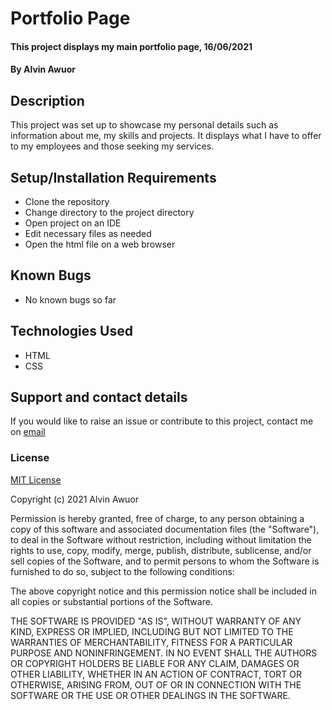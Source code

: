 # Portfolio Page

#### This project displays my main portfolio page, 16/06/2021

#### By Alvin Awuor

## Description

This project was set up to showcase my personal details such as information about me, my skills and projects. It displays what I have to offer to my employees and those seeking my services.

## Setup/Installation Requirements

* Clone the repository
* Change directory to the project directory
* Open project on an IDE
* Edit necessary files as needed
* Open the html file on a web browser

## Known Bugs

* No known bugs so far

## Technologies Used

* HTML
* CSS

## Support and contact details

If you would like to raise an issue or contribute to this project, contact me on [email](mailto:alvinawuor8@gmail.com)

### License

[MIT License](https://choosealicense.com/licenses/mit/)

Copyright (c) 2021 Alvin Awuor

Permission is hereby granted, free of charge, to any person obtaining a copy
of this software and associated documentation files (the "Software"), to deal
in the Software without restriction, including without limitation the rights
to use, copy, modify, merge, publish, distribute, sublicense, and/or sell
copies of the Software, and to permit persons to whom the Software is
furnished to do so, subject to the following conditions:

The above copyright notice and this permission notice shall be included in all
copies or substantial portions of the Software.

THE SOFTWARE IS PROVIDED "AS IS", WITHOUT WARRANTY OF ANY KIND, EXPRESS OR
IMPLIED, INCLUDING BUT NOT LIMITED TO THE WARRANTIES OF MERCHANTABILITY,
FITNESS FOR A PARTICULAR PURPOSE AND NONINFRINGEMENT. IN NO EVENT SHALL THE
AUTHORS OR COPYRIGHT HOLDERS BE LIABLE FOR ANY CLAIM, DAMAGES OR OTHER
LIABILITY, WHETHER IN AN ACTION OF CONTRACT, TORT OR OTHERWISE, ARISING FROM,
OUT OF OR IN CONNECTION WITH THE SOFTWARE OR THE USE OR OTHER DEALINGS IN THE
SOFTWARE.